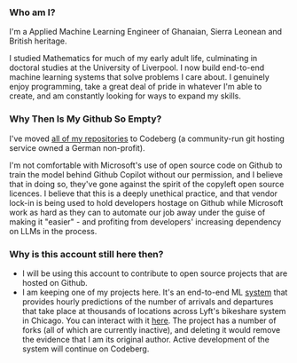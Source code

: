 ### Who am I?
I'm a Applied Machine Learning Engineer of Ghanaian, Sierra Leonean and British heritage. 

I studied Mathematics for much of my early adult life, culminating in doctoral studies at the University of Liverpool. I now build end-to-end machine learning systems that solve problems I care about. I genuinely enjoy programming, take a great deal of pride in whatever I'm able to create, and am constantly looking for ways to expand my skills. 

### Why Then Is My Github So Empty?
I've moved [all of my repositories](https://codeberg.org/kobinabrandon?tab=repositories) to Codeberg (a community-run git hosting service owned a German non-profit). 

I'm not comfortable with Microsoft's use of open source code on Github to train the model behind Github Copilot without our permission, and I believe that in doing so, they've gone against the spirit of the copyleft open source licences. I believe that this is a deeply unethical practice, and that vendor lock-in is being used to hold developers hostage on Github while Microsoft work as hard as they can to automate our job away under the guise of making it "easier" - and profiting from developers' increasing dependency on LLMs in the process.

### Why is this account still here then?
- I will be using this account to contribute to open source projects that are hosted on Github.
- I am keeping one of my projects here. It's an end-to-end ML [system](https://github.com/kobinabrandon/Hourly-Divvy-Trip-Predictor) that provides hourly predictions of the number of arrivals and departures that take place at thousands of locations across Lyft's bikeshare system in Chicago. You can interact with it [here](https://melodious-wisdom-production-2431.up.railway.app/). The project has a number of forks (all of which are currently inactive), and deleting it would remove the evidence that I am its original author. Active development of the system will continue on Codeberg.
